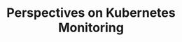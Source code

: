---
# Accomplishments widget.
widget: "howto"  # See https://sourcethemes.com/academic/docs/page-builder/
headless: true  # This file represents a page section.
active: true  # Activate this widget? true/false
weight: 2  # Order that this section will appear.
title: "Perspectives on Kubernetes Monitoring"
subtitle: ""

# Date format
#   Refer to https://sourcethemes.com/academic/docs/customization/#date-format
date_format: "Jan 2006"

# Accomplishments.
#   Add/remove as many `[[item]]` blocks below as you like.
#   `title`, `organization` and `date_start` are the required parameters.
#   Leave other parameters empty if not required.
#   Begin/end multi-line descriptions with 3 quotes `"""`.
item:
smallItem: 
 - title: "What's Next for Monitoring Kubernetes"
   summary: "datadoghq.com"
   linkText: ""
   linkUrl: "https://www.datadoghq.com/blog/whats-next-monitoring-kubernetes/"
   openNewWindow: 
   image: "https://res.cloudinary.com/agile-seo/image/fetch/w_62,dpr_1.0,d_blank_am8gzx.png/https%3A%2F%2Flogo.clearbit.com%2Fdatadoghq.com%3Fsize%3D250" 
 - title: "Kubernetes Monitoring and Logging - EMG and EFK Stack"
   summary: "itnext.io"
   linkText: ""
   linkUrl: "https://itnext.io/kubernetes-monitoring-and-logging-solution-emg-and-efk-stack-part-1-8aa58339e7a4"
   openNewWindow: 
   image: "https://res.cloudinary.com/agile-seo/image/fetch/w_62,dpr_1.0,d_blank_am8gzx.png/https%3A%2F%2Flogo.clearbit.com%2Fitnext.io%3Fsize%3D250" 
 - title: "Kubernetes Monitoring: The Power of Integrated Tools"
   summary: "cloud.netapp.com"
   linkText: ""
   linkUrl: "https://cloud.netapp.com/blog/kubernetes-monitoring-the-power-of-integrated-tools"
   openNewWindow: 
   image: "https://res.cloudinary.com/agile-seo/image/fetch/w_62,dpr_1.0,d_blank_am8gzx.png/https%3A%2F%2Flogo.clearbit.com%2Fcloud.netapp.com%3Fsize%3D250" 
 - title: "Top 10 Open Source Monitoring Tools for Kubernetes"
   summary: "logz.io"
   linkText: ""
   linkUrl: "https://logz.io/blog/open-source-monitoring-tools-for-kubernetes/"
   openNewWindow: 
   image: "https://res.cloudinary.com/agile-seo/image/fetch/w_62,dpr_1.0,d_blank_am8gzx.png/https%3A%2F%2Flogo.clearbit.com%2Flogz.io%3Fsize%3D250" 
 - title: "Kubernetes: A Monitoring Guide"
   summary: "kubernetes.io"
   linkText: ""
   linkUrl: "https://kubernetes.io/blog/2017/05/kubernetes-monitoring-guide/"
   openNewWindow: 
   image: "https://res.cloudinary.com/agile-seo/image/fetch/w_62,dpr_1.0,d_blank_am8gzx.png/https%3A%2F%2Flogo.clearbit.com%2Fkubernetes.io%3Fsize%3D250" 
 - title: "Monitoring Kubernetes: Which Tools To Use?"
   summary: "padok.fr"
   linkText: ""
   linkUrl: "https://www.padok.fr/en/blog/monitoring-tools-kubernetes"
   openNewWindow: 
   image: "https://res.cloudinary.com/agile-seo/image/fetch/w_62,dpr_1.0,d_blank_am8gzx.png/https%3A%2F%2Flogo.clearbit.com%2Fpadok.fr%3Fsize%3D250" 
 - title: "Monitoring Kubernetes Challenges"
   summary: "blog.sensu.io"
   linkText: ""
   linkUrl: "https://blog.sensu.io/monitoring-kubernetes-part-1-the-challenges-data-sources"
   openNewWindow: 
   image: "https://res.cloudinary.com/agile-seo/image/fetch/w_62,dpr_1.0,d_blank_am8gzx.png/https%3A%2F%2Flogo.clearbit.com%2Fblog.sensu.io%3Fsize%3D250" 
 - title: "Introduction to Kubernetes Monitoring"
   summary: "rancher.com"
   linkText: ""
   linkUrl: "https://rancher.com/blog/2018/2018-10-18-monitoring-kubernetes/"
   openNewWindow: 
   image: "https://res.cloudinary.com/agile-seo/image/fetch/w_62,dpr_1.0,d_blank_am8gzx.png/https%3A%2F%2Flogo.clearbit.com%2Francher.com%3Fsize%3D250" 
 - title: "Kubernetes Monitoring: Best Practices, Methods, and Existing Solutions"
   summary: "logz.io"
   linkText: ""
   linkUrl: "https://logz.io/blog/kubernetes-monitoring/"
   openNewWindow: 
   image: "https://res.cloudinary.com/agile-seo/image/fetch/w_62,dpr_1.0,d_blank_am8gzx.png/https%3A%2F%2Flogo.clearbit.com%2Flogz.io%3Fsize%3D250" 
 - title: "Monitoring Application Performance in Kubernetes"
   summary: "newrelic.com"
   linkText: ""
   linkUrl: "https://blog.newrelic.com/2017/11/27/monitoring-application-performance-in-kubernetes/"
   openNewWindow: 
   image: "https://res.cloudinary.com/agile-seo/image/fetch/w_62,dpr_1.0,d_blank_am8gzx.png/https%3A%2F%2Flogo.clearbit.com%2Fnewrelic.com%3Fsize%3D250"  
 - title: "Five To-Dos When Monitoring Your Kubernetes Environment"
   summary: "blog.scalyr.com"
   linkText: ""
   linkUrl: "https://blog.scalyr.com/2018/05/five-todos-monitoring-kubernetes-environment/"
   openNewWindow: 
   image: "https://res.cloudinary.com/agile-seo/image/fetch/w_62,dpr_1.0,d_blank_am8gzx.png/https%3A%2F%2Flogo.clearbit.com%2Fblog.scalyr.com%3Fsize%3D250" 
---
